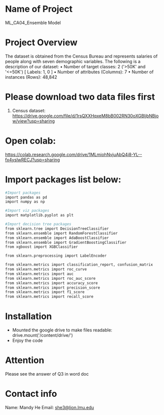 # Name of Project

ML_CA04_Ensemble Model


# Project Overview

The dataset is obtained from the Census Bureau and represents salaries of people
along with seven demographic variables. The following is a description of our dataset:
• Number of target classes: 2 ('>50K' and '<=50K') [ Labels: 1, 0 ]
• Number of attributes (Columns): 7
• Number of instances (Rows): 48,842


# Please download two data files first

1. Census dataset: https://drive.google.com/file/d/1rsQXXHqxeM8bB002RN30oXGBljbNBjow/view?usp=sharing


# Open colab:
https://colab.research.google.com/drive/1MLmiohNvjuAbQ4i8-YL--fx4yslwRECJ?usp=sharing

# Import packages list below:

```bash
#Import packages
import pandas as pd
import numpy as np

#Import viz packages
import matplotlib.pyplot as plt

#Import decision tree packages
from sklearn.tree import DecisionTreeClassifier
from sklearn.ensemble import RandomForestClassifier
from sklearn.ensemble import AdaBoostClassifier
from sklearn.ensemble import GradientBoostingClassifier
from xgboost import XGBClassifier

from sklearn.preprocessing import LabelEncoder

from sklearn.metrics import classification_report, confusion_matrix
from sklearn.metrics import roc_curve
from sklearn.metrics import auc
from sklearn.metrics import roc_auc_score
from sklearn.metrics import accuracy_score
from sklearn.metrics import precision_score
from sklearn.metrics import f1_score
from sklearn.metrics import recall_score
```


# Installation

- Mounted the google drive to make files readable: drive.mount('/content/drive/')
- Enjoy the code

# Attention
Please see the answer of Q3 in word doc

# Contact info

Name: Mandy He
Email: she3@lion.lmu.edu
